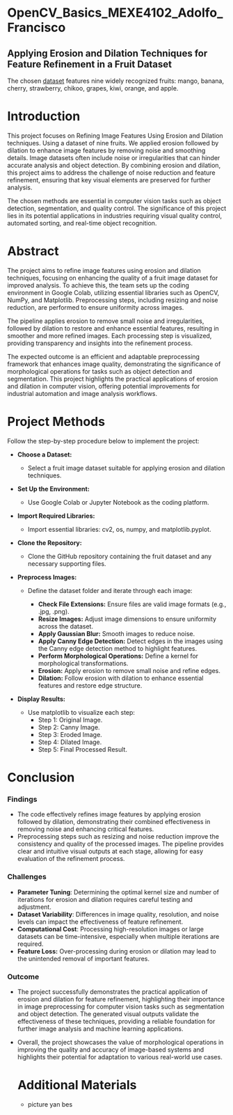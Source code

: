 # OpenCV_Basics_MEXE4102_Adolfo_Francisco

## Applying Erosion and Dilation Techniques for Feature Refinement in a Fruit Dataset
The chosen [dataset](https://www.kaggle.com/datasets/shreyapmaher/fruits-dataset-images) features nine widely recognized fruits: mango, banana, cherry, strawberry, chikoo, grapes, kiwi, orange, and apple.

# Introduction
  This project focuses on Refining Image Features Using Erosion and Dilation techniques. Using a dataset of nine fruits. We applied erosion followed by dilation to enhance image features by removing noise and smoothing details. Image datasets often include noise or irregularities that can hinder accurate analysis and object detection. By combining erosion and dilation, this project aims to address the challenge of noise reduction and feature refinement, ensuring that key visual elements are preserved for further analysis.

  The chosen methods are essential in computer vision tasks such as object detection, segmentation, and quality control. The significance of this project lies in its potential applications in industries requiring visual quality control, automated sorting, and real-time object recognition.

# Abstract

  The project aims to refine image features using erosion and dilation techniques, focusing on enhancing the quality of a fruit image dataset for improved analysis. To achieve this, the team sets up the coding environment in Google Colab, utilizing essential libraries such as OpenCV, NumPy, and Matplotlib. Preprocessing steps, including resizing and noise reduction, are performed to ensure uniformity across images.

The pipeline applies erosion to remove small noise and irregularities, followed by dilation to restore and enhance essential features, resulting in smoother and more refined images. Each processing step is visualized, providing transparency and insights into the refinement process.

 The expected outcome is an efficient and adaptable preprocessing framework that enhances image quality, demonstrating the significance of morphological operations for tasks such as object detection and segmentation. This project highlights the practical applications of erosion and dilation in computer vision, offering potential improvements for industrial automation and image analysis workflows.

 # Project Methods
   Follow the step-by-step procedure below to implement the project:

- **Choose a Dataset:**

    + Select a fruit image dataset suitable for applying erosion and dilation techniques.

- **Set Up the Environment:**

    + Use Google Colab or Jupyter Notebook as the coding platform.

- **Import Required Libraries:**

    + Import essential libraries: cv2, os, numpy, and matplotlib.pyplot.

- **Clone the Repository:**

    + Clone the GitHub repository containing the fruit dataset and any necessary supporting files.

- **Preprocess Images:**

    + Define the dataset folder and iterate through each image:

      * **Check File Extensions:** Ensure files are valid image formats (e.g., .jpg, .png).</li>
      * **Resize Images:** Adjust image dimensions to ensure uniformity across the dataset.
      * **Apply Gaussian Blur:** Smooth images to reduce noise.
      * **Apply Canny Edge Detection:** Detect edges in the images using the Canny edge detection method to highlight features.
      * **Perform Morphological Operations:** Define a kernel for morphological transformations.
      * **Erosion:** Apply erosion to remove small noise and refine edges.
      * **Dilation:** Follow erosion with dilation to enhance essential features and restore edge structure.

- **Display Results:**

    + Use matplotlib to visualize each step:
      * Step 1: Original Image.
      * Step 2: Canny Image.
      * Step 3: Eroded Image.
      * Step 4: Dilated Image.
      * Step 5: Final Processed Result.

 # Conclusion

 ### Findings
- The code effectively refines image features by applying erosion followed by dilation, demonstrating their combined effectiveness in removing noise and enhancing critical features.
- Preprocessing steps such as resizing and noise reduction improve the consistency and quality of the processed images.
The pipeline provides clear and intuitive visual outputs at each stage, allowing for easy evaluation of the refinement process.
### Challenges
- **Parameter Tuning**: Determining the optimal kernel size and number of iterations for erosion and dilation requires careful testing and adjustment.
- **Dataset Variability**: Differences in image quality, resolution, and noise levels can impact the effectiveness of feature refinement.
- **Computational Cost**: Processing high-resolution images or large datasets can be time-intensive, especially when multiple iterations are required.
- **Feature Loss:** Over-processing during erosion or dilation may lead to the unintended removal of important features.
### Outcome
- The project successfully demonstrates the practical application of erosion and dilation for feature refinement, highlighting their importance in image preprocessing for computer vision tasks such as segmentation and object detection. The generated visual outputs validate the effectiveness of these techniques, providing a reliable foundation for further image analysis and machine learning applications.

- Overall, the project showcases the value of morphological operations in improving the quality and accuracy of image-based systems and highlights their potential for adaptation to various real-world use cases.

  # Additional Materials

  - picture yan bes







